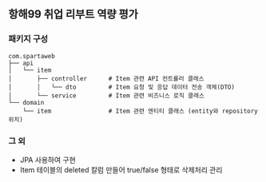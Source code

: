 ## 항해99 취업 리부트 역량 평가 

### 패키지 구성 

```
com.spartaweb
├── api
│   └── item
│       ├── controller      # Item 관련 API 컨트롤러 클래스
│       │   └── dto         # Item 요청 및 응답 데이터 전송 객체(DTO)
│       └── service         # Item 관련 비즈니스 로직 클래스
└── domain
    └── item                # Item 관련 엔티티 클래스 (entity와 repository 위치)
```

### 그 외 

- JPA 사용하여 구현
- Item 테이블의 deleted 칼럼 만들어 true/false 형태로 삭제처리 관리
